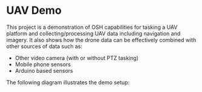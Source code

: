 # UAV Demo

This project is a demonstration of OSH capabilities for tasking a UAV platform and collecting/processing UAV data including navigation and imagery. It also shows how the drone data can be effectively combined with other sources of data such as:

- Other video camera (with or without PTZ tasking)
- Mobile phone sensors
- Arduino based sensors

The following diagram illustrates the demo setup:

